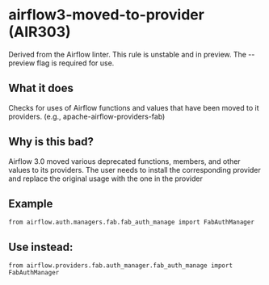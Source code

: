 # airflow3-moved-to-provider (AIR303)
Derived from the Airflow linter.
This rule is unstable and in preview. The --preview flag is required for use.
## What it does
Checks for uses of Airflow functions and values that have been moved to it providers.
(e.g., apache-airflow-providers-fab)
## Why is this bad?
Airflow 3.0 moved various deprecated functions, members, and other
values to its providers. The user needs to install the corresponding provider and replace
the original usage with the one in the provider
## Example
```
from airflow.auth.managers.fab.fab_auth_manage import FabAuthManager
```
## Use instead:
```
from airflow.providers.fab.auth_manager.fab_auth_manage import FabAuthManager
```